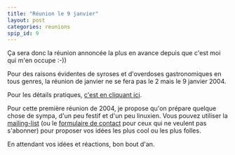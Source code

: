 ```yaml
---
title: "Réunion le 9 janvier"
layout: post
categories: reunions
spip_id: 9
---
```

Ça sera donc la réunion annoncée la plus en avance depuis que c'est moi qui m'en occupe :-))

Pour des raisons évidentes de syroses et d'overdoses gastronomiques en tous genres, la réunion de janvier ne se fera pas le 2 mais le 9 janvier 2004.

Pour les détails pratiques, [c'est en cliquant ici](/association/les-reunions-du-plug/).

Pour cette première réunion de 2004, je propose qu'on prépare quelque chose de sympa, d'un peu festif et d'un peu linuxien. Vous pouvez utiliser la [mailing-list](/mailing-lists.html) (ou le [formulaire de contact](/contact.html) pour ceux qui ne veulent pas s'abonner) pour proposer vos idées les plus cool ou les plus folles.

En attendant vos idées et réactions, bon bout d'an.